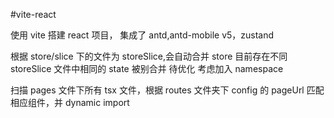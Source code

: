 #vite-react

使用 vite 搭建 react 项目， 集成了 antd,antd-mobile v5，zustand

根据 store/slice 下的文件为 storeSlice,会自动合并 store
目前存在不同 storeSlice 文件中相同的 state 被别合并 待优化 考虑加入 namespace

扫描 pages 文件下所有 tsx 文件，根据 routes 文件夹下 config 的 pageUrl 匹配相应组件，并 dynamic import
